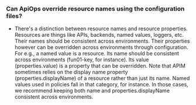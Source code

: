 ### Can ApiOps override resource names using the configuration files?
- There's a distinction between resource names and resource properties. Resources are things like APIs, backends, named values, loggers, etc. Their names should be consistent across environments. Their properties however can be overridden across environments through configuration. For e.g., a named value is a resource. Its name should be consistent across environments (fun01-key, for instance). Its value (properties.value) is a property that can be overridden.
Note that APIM sometimes relies on the display name property (properties.displayName) of a resource rather than just its name. Named values used in policies fall in that category, for instance. In those cases, we recommend keeping both name and properties.displayName consistent across environments.